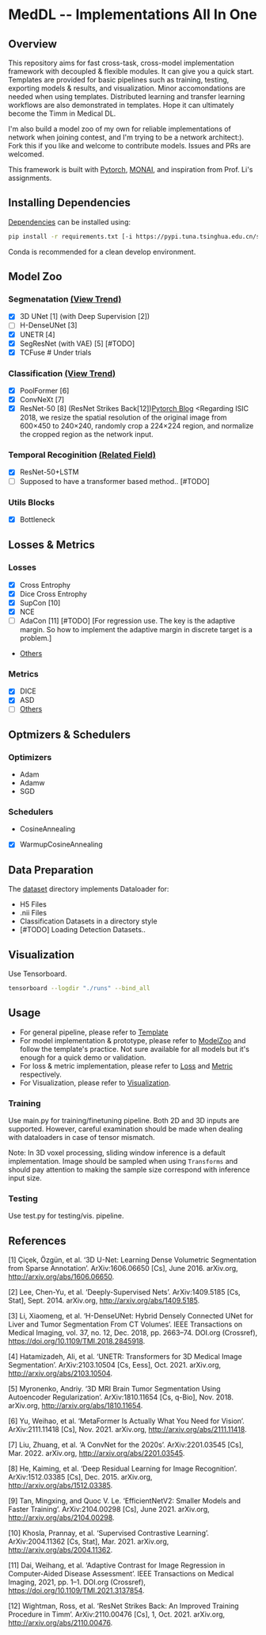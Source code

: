 
# MedDL -- Implementations All In One

## Overview

This repository aims for fast cross-task, cross-model implementation framework with decoupled & flexible modules. It can give you a quick start. Templates are provided for basic pipelines such as training, testing, exporting models & results, and visualization. Minor accomondations are needed when using templates. Distributed learning and transfer learning workflows are also demonstrated in templates. Hope it can ultimately become the Timm in Medical DL.

I'm also build a model zoo of my own for reliable implementations of network when joining contest, and I'm trying to be a network architect:). Fork this if you like and welcome to contribute models. Issues and PRs are welcomed.

This framework is built with [Pytorch](https://pytorch.org/), [MONAI](https://monai.io/index.html), and inspiration from Prof. Li's assignments.



## Installing Dependencies

[Dependencies](./requirements.txt) can be installed using:

``` bash
pip install -r requirements.txt [-i https://pypi.tuna.tsinghua.edu.cn/simple/] (Optional)
```

Conda is recommended for a clean develop environment.

## Model Zoo

### Segmenatation [(View Trend)](https://paperswithcode.com/task/medical-image-segmentation)

- [x] 3D UNet [1] (with Deep Supervision [2])
- [ ] H-DenseUNet [3]
- [x] UNETR [4]
- [x] SegResNet (with VAE) [5] [#TODO]
- [x] TCFuse # Under trials

### Classification [(View Trend)](https://paperswithcode.com/task/image-classification)

- [x] PoolFormer [6]
- [x] ConvNeXt [7]
- [x] ResNet-50 [8] (ResNet Strikes Back[12])[Pytorch Blog](https://pytorch.org/blog/how-to-train-state-of-the-art-models-using-torchvision-latest-primitives/#mixup-and-cutmix)
  <Regarding ISIC 2018, we resize the spatial resolution of the original image from 600×450 to 240×240, randomly crop a 224×224 region, and normalize the cropped region as the network input.

### Temporal Recoginition [(Related Field)](https://paperswithcode.com/task/weakly-supervised-temporal-action)

- [x] ResNet-50+LSTM
- [ ] Supposed to have a transformer based method.. [#TODO]

### Utils Blocks

- [x] Bottleneck


## Losses & Metrics

### Losses

- [x] Cross Entrophy
- [x] Dice Cross Entrophy
- [x] SupCon [10]
- [x] NCE
- [ ] AdaCon [11] [#TODO] [For regression use. The key is the adaptive margin. So how to implement the adaptive margin in discrete target is a problem.]
-  [Others](https://docs.monai.io/en/stable/losses.html)

### Metrics

- [x] DICE
- [x] ASD
- [ ] [Others](https://docs.monai.io/en/stable/metrics.html)

## Optmizers & Schedulers

### Optimizers

- Adam
- Adamw
- SGD

### Schedulers

- CosineAnnealing
- [x] WarmupCosineAnnealing

## Data Preparation

The [dataset](./dataset) directory implements Dataloader for:

- H5 Files
- .nii Files
- Classification Datasets in a directory style
- [#TODO] Loading Detection Datasets..

## Visualization

Use Tensorboard.

``` bash
tensorboard --logdir "./runs" --bind_all
```

## Usage

- For general pipeline, please refer to [Template](./Templates)
- For model implementation & prototype, please refer to [ModelZoo](./modelzoo) and follow the template's practice. Not sure available for all models but it's enough for a quick demo or validation.
- For loss & metric implementation, please refer to [Loss](./loss) and [Metric](./metric) respectively.
- For Visualization, please refer to [Visualization](./utils).



### Training

Use main.py for training/finetuning pipeline. Both 2D and 3D inputs are supported. However, careful examination should be made when dealing with dataloaders in case of tensor mismatch.

Note: In 3D voxel processing, sliding window inference is a default implementation. Image should be sampled when using ```Transforms``` and should pay attention to making the sample size correspond with inference input size.

### Testing

Use test.py for testing/vis. pipeline.



## References
[1] Çiçek, Özgün, et al. ‘3D U-Net: Learning Dense Volumetric Segmentation from Sparse Annotation’. ArXiv:1606.06650 [Cs], June 2016. arXiv.org, http://arxiv.org/abs/1606.06650.

[2] Lee, Chen-Yu, et al. ‘Deeply-Supervised Nets’. ArXiv:1409.5185 [Cs, Stat], Sept. 2014. arXiv.org, http://arxiv.org/abs/1409.5185.

[3] Li, Xiaomeng, et al. ‘H-DenseUNet: Hybrid Densely Connected UNet for Liver and Tumor Segmentation From CT Volumes’. IEEE Transactions on Medical Imaging, vol. 37, no. 12, Dec. 2018, pp. 2663–74. DOI.org (Crossref), https://doi.org/10.1109/TMI.2018.2845918.

[4] Hatamizadeh, Ali, et al. ‘UNETR: Transformers for 3D Medical Image Segmentation’. ArXiv:2103.10504 [Cs, Eess], Oct. 2021. arXiv.org, http://arxiv.org/abs/2103.10504.

[5] Myronenko, Andriy. ‘3D MRI Brain Tumor Segmentation Using Autoencoder Regularization’. ArXiv:1810.11654 [Cs, q-Bio], Nov. 2018. arXiv.org, http://arxiv.org/abs/1810.11654.

[6] Yu, Weihao, et al. ‘MetaFormer Is Actually What You Need for Vision’. ArXiv:2111.11418 [Cs], Nov. 2021. arXiv.org, http://arxiv.org/abs/2111.11418.

[7] Liu, Zhuang, et al. ‘A ConvNet for the 2020s’. ArXiv:2201.03545 [Cs], Mar. 2022. arXiv.org, http://arxiv.org/abs/2201.03545.

[8] He, Kaiming, et al. ‘Deep Residual Learning for Image Recognition’. ArXiv:1512.03385 [Cs], Dec. 2015. arXiv.org, http://arxiv.org/abs/1512.03385.

[9] Tan, Mingxing, and Quoc V. Le. ‘EfficientNetV2: Smaller Models and Faster Training’. ArXiv:2104.00298 [Cs], June 2021. arXiv.org, http://arxiv.org/abs/2104.00298.

[10] Khosla, Prannay, et al. ‘Supervised Contrastive Learning’. ArXiv:2004.11362 [Cs, Stat], Mar. 2021. arXiv.org, http://arxiv.org/abs/2004.11362.

[11] Dai, Weihang, et al. ‘Adaptive Contrast for Image Regression in Computer-Aided Disease Assessment’. IEEE Transactions on Medical Imaging, 2021, pp. 1–1. DOI.org (Crossref), https://doi.org/10.1109/TMI.2021.3137854.

[12] Wightman, Ross, et al. ‘ResNet Strikes Back: An Improved Training Procedure in Timm’. ArXiv:2110.00476 [Cs], 1, Oct. 2021. arXiv.org, http://arxiv.org/abs/2110.00476.

